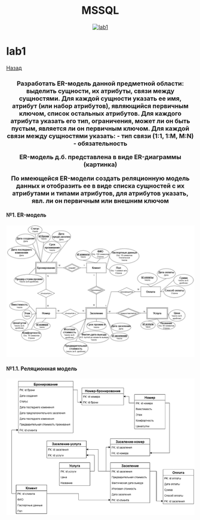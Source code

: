 <h1 name="content" align="center"><a href=""></a> MSSQL</h1>

<p align="center">
  <a href="#-lab1"><img alt="lab1" src="https://img.shields.io/badge/Lab1-blue"></a> 
</p>

# lab1

[Назад](#content)
<h3 align="center">
  <a href="#client"></a>
  Разработать ER-модель данной предметной области: выделить сущности, их атрибуты, связи между сущностями. 
Для каждой сущности указать ее имя, атрибут (или набор атрибутов), являющийся первичным ключом, список остальных атрибутов.
Для каждого атрибута указать его тип, ограничения, может ли он быть пустым, является ли он первичным ключом.
Для каждой связи между сущностями указать: 
- тип связи (1:1, 1:M, M:N)
- обязательность

ER-модель д.б. представлена в виде ER-диаграммы (картинка)

По имеющейся ER-модели создать реляционную модель данных и отобразить ее в виде списка сущностей с их атрибутами и типами атрибутов,  для атрибутов указать, явл. ли он первичным или внешним ключом 
</h3>

#### №1. ER-модель
![ER-модель](pictures/ER.png)

#### №1.1. Реляционная модель
![ER-модель](pictures/REL.png)
